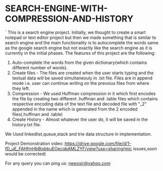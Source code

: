 # SEARCH-ENGINE-WITH-COMPRESSION-AND-HISTORY
`
This is a search engine project. Initially, we thought to create a smart notepad or text editor project but then we made something that is similar to search engine and the main functionality is to autocomplete the words same as the google search engine but not exactly like the search engine as it is currently in the initial phases.
The features of this project are the following:
1) Auto-complete the words from the given dictionary(which contains different number of words).
2) Create files - The files are created when the user starts typing and the textual data will be saved simultaneouly in .txt file. Files are in append mode i.e. user can continue writing on the prevoius files from where they left.
3) Compression - We used Huffman compression in it which first encodes the file by creating two different .huffman and .table files which contains respective encoding data of the text file and decoded file with "_2" appended in the name which is generated from the 2 encoded files(.huffman and .table)
4) Create History - Almost whatever the user do, it will be saved in the history.txt file.

We Used linkedlist,queue,stack and trie data structure in implementation.

Project Demonstration video: https://drive.google.com/file/d/1-fD_uE_FAHfmHbBjxbbuEOecqbAMLZYF/view?usp=sharing(mic issues,soon would be corrected)

For any query you can ping us: newssir@yahoo.com

